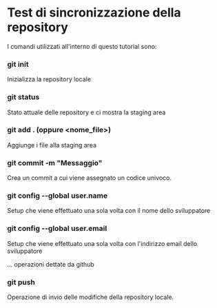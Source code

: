 # Test di sincronizzazione della repository

I comandi utilizzati all'interno di questo tutorial sono:

### git init
Inizializza la repository locale

### git status
Stato attuale delle repository e ci mostra la staging area

### git add . (oppure <nome_file>)
Aggiunge i file alla staging area

### git commit -m "Messaggio"
Crea un commit a cui viene assegnato un codice univoco.

### git config --global user.name
Setup che viene effettuato una sola volta con il nome dello sviluppatore

### git config --global user.email
Setup che viene effettuato una sola volta con l'indirizzo email dello sviluppatore

... operazioni dettate da github

### git push
Operazione di invio delle modifiche della repository locale.